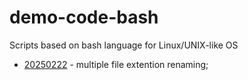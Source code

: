 # demo-code-bash

Scripts based on bash language for Linux/UNIX-like OS

- [20250222](./20250222/extention_file_rename.sh) - multiple file extention renaming;
